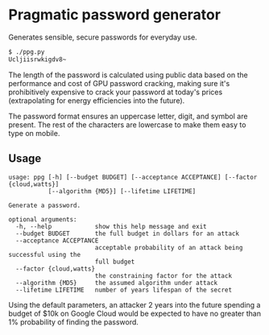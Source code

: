 # Pragmatic password generator

Generates sensible, secure passwords for everyday use.

```sh
$ ./ppg.py
Ucljiisrwkigdv8~
```

The length of the password is calculated using public data based on the performance and cost of GPU password cracking, making sure it's prohibitively expensive to crack your password at today's prices (extrapolating for energy efficiencies into the future).

The password format ensures an uppercase letter, digit, and symbol are present.
The rest of the characters are lowercase to make them easy to type on mobile.

## Usage

```
usage: ppg [-h] [--budget BUDGET] [--acceptance ACCEPTANCE] [--factor {cloud,watts}]
           [--algorithm {MD5}] [--lifetime LIFETIME]

Generate a password.

optional arguments:
  -h, --help            show this help message and exit
  --budget BUDGET       the full budget in dollars for an attack
  --acceptance ACCEPTANCE
                        acceptable probability of an attack being successful using the
                        full budget
  --factor {cloud,watts}
                        the constraining factor for the attack
  --algorithm {MD5}     the assumed algorithm under attack
  --lifetime LIFETIME   number of years lifespan of the secret
```

Using the default parameters, an attacker 2 years into the future
spending a budget of $10k on Google Cloud would be expected to
have no greater than 1% probability of finding the password.
